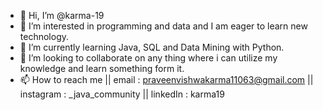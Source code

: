 - 👋 Hi, I’m @karma-19
- 👀 I’m interested in programming and data and I am eager to learn new technology.
- 🌱 I’m currently learning Java, SQL and Data Mining with Python.
- 💞️ I’m looking to collaborate on any thing where i can utilize my knowledge and learn something form it. 
- 📫 How to reach me || email : praveenvishwakarma11063@gmail.com || instagram : _java_community || linkedIn : karma19 

<!---
karma-19/karma-19 is a ✨ special ✨ repository because its `README.md` (this file) appears on your GitHub profile.
You can click the Preview link to take a look at your changes.
--->
